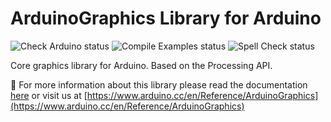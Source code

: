 # ArduinoGraphics Library for Arduino

![Check Arduino status](https://github.com/arduino-libraries/ArduinoGraphics/actions/workflows/check-arduino.yml/badge.svg)
![Compile Examples status](https://github.com/arduino-libraries/ArduinoGraphics/actions/workflows/compile-examples.yml/badge.svg)
![Spell Check status](https://github.com/arduino-libraries/ArduinoGraphics/actions/workflows/spell-check.yml/badge.svg)

Core graphics library for Arduino. Based on the Processing API.

📖 For more information about this library please read the documentation [here](./docs/) or visit us at [https://www.arduino.cc/en/Reference/ArduinoGraphics](https://www.arduino.cc/en/Reference/ArduinoGraphics)
